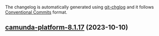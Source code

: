 The changelog is automatically generated using [git-chglog](https://github.com/git-chglog/git-chglog)
and it follows [Conventional Commits](https://www.conventionalcommits.org/en/v1.0.0/) format.


<a name="camunda-platform-8.1.17"></a>
## [camunda-platform-8.1.17](https://github.com/camunda/camunda-platform-helm/compare/camunda-platform-8.1.16...camunda-platform-8.1.17) (2023-10-10)


